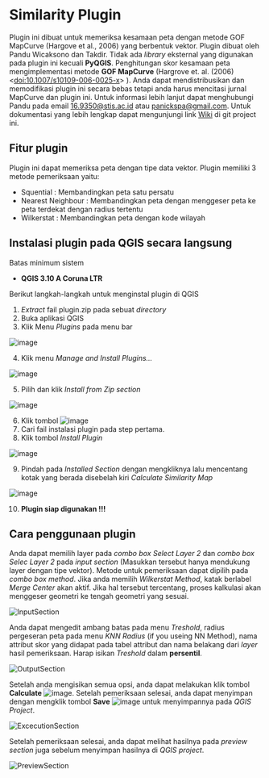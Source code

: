 # Similarity Plugin

Plugin ini dibuat untuk memeriksa kesamaan peta dengan metode GOF MapCurve (Hargove et al., 2006) yang berbentuk vektor. Plugin dibuat oleh Pandu Wicaksono dan Takdir. Tidak ada *library* eksternal yang digunakan pada plugin ini kecuali **PyQGIS**. Penghitungan skor kesamaan peta mengimplementasi metode **GOF MapCurve** (Hargrove et. al. (2006) <[doi:10.1007/s10109-006-0025-x](https://doi.org/10.1007/s10109-006-0025-x)> ). Anda dapat mendistribusikan dan memodifikasi plugin ini secara bebas tetapi anda harus mencitasi jurnal MapCurve dan plugin ini. Untuk informasi lebih lanjut dapat menghubungi Pandu pada email 16.9350@stis.ac.id atau panickspa@gmail.com. Untuk dokumentasi yang lebih lengkap dapat mengunjungi link [Wiki](https://git.stis.ac.id/pandu1881/similarity-plugin/-/wikis/home) di git project ini.

## Fitur plugin

Plugin ini dapat memeriksa peta dengan tipe data vektor. Plugin memiliki 3 metode pemeriksaan yaitu:
*  Squential : Membandingkan peta satu persatu
*  Nearest Neighbour : Membandingkan peta dengan menggeser peta ke peta terdekat dengan radius tertentu
*  Wilkerstat : Membandingkan peta dengan kode wilayah
  

## Instalasi plugin pada QGIS secara langsung

Batas minimum sistem

  - **QGIS 3.10 A Coruna LTR**

Berikut langkah-langkah untuk menginstal plugin di QGIS

1. *Extract* fail plugin.zip pada sebuat *directory*
2. Buka aplikasi QGIS
3. Klik Menu *Plugins* pada menu bar

![image](https://git.stis.ac.id/pandu1881/similarity-plugin/-/wikis/uploads/db49312a38f98846a2783260826384e2/image.png)

4. Klik menu *Manage and Install Plugins...*

![image](https://git.stis.ac.id/pandu1881/similarity-plugin/-/wikis/uploads/be7220e560ed1b167fbba5ca4a523b60/image.png)

5. Pilih dan klik *Install from Zip section*

![image](https://git.stis.ac.id/pandu1881/similarity-plugin/-/wikis/uploads/18c153a368b85ff528c953b41c6a40a7/image.png)

6. Klik tombol ![image](https://git.stis.ac.id/pandu1881/similarity-plugin/-/wikis/uploads/7bbdff1818aa2193bc9d46cda71f3d6e/image.png)
7. Cari fail instalasi plugin pada step pertama.
8. Klik tombol *Install Plugin*

![image](https://git.stis.ac.id/pandu1881/similarity-plugin/-/wikis/uploads/b2606bcad2e8f7a8a8dc270aea03896b/image.png)

9. Pindah pada *Installed Section* dengan mengkliknya lalu mencentang kotak yang berada disebelah kiri *Calculate Similarity Map*

![image](https://git.stis.ac.id/pandu1881/similarity-plugin/-/wikis/uploads/d9116e47554603ebf9cf186b29d57c58/image.png)

10. **Plugin siap digunakan !!!**


## Cara penggunaan plugin

Anda dapat memilih layer pada *combo box* *Select Layer 2* dan *combo box* *Selec Layer 2* pada *input section* (Masukkan tersebut hanya mendukung layer dengan tipe vektor). Metode untuk pemeriksaan dapat dipilih pada *combo box* *method*. Jika anda memilih *Wilkerstat Method*, katak berlabel *Merge Center* akan aktif. Jika hal tersebut tercentang, proses kalkulasi akan menggeser geometri ke tengah geometri yang sesuai.

![InputSection](https://git.stis.ac.id/pandu1881/similarity-plugin/-/wikis/uploads/3469def04e15cc35cfa2d4b5c3b38ef5/InputSection.png)

Anda dapat mengedit ambang batas pada menu *Treshold*, radius pergeseran peta pada menu *KNN Radius* (if you useing NN Method), nama attribut skor yang didapat pada tabel attribut dan nama belakang dari *layer* hasil pemeriksaan. Harap isikan *Treshold* dalam **persentil**.

![OutputSection](https://git.stis.ac.id/pandu1881/similarity-plugin/-/wikis/uploads/0b4225586e36a12628e329b92e5b1ab8/OutputSection.png)

Setelah anda mengisikan semua opsi, anda dapat melakukan klik tombol **Calculate** ![image](https://git.stis.ac.id/pandu1881/similarity-plugin/-/wikis/uploads/8809206cb30f46d730020bcfb1a934ba/image.png). Setelah pemeriksaan selesai, anda dapat menyimpan dengan mengklik tombol **Save** ![image](https://git.stis.ac.id/pandu1881/similarity-plugin/-/wikis/uploads/4fae88aaf29832a2d42f6fe9d1ea3d90/image.png) untuk menyimpannya pada *QGIS Project*.

![ExcecutionSection](https://git.stis.ac.id/pandu1881/similarity-plugin/-/wikis/uploads/7d11bd599f79bd00c3a0bdcbafa6d46e/ExcecutionSection.png)

Setelah pemeriksaan selesai, anda dapat melihat hasilnya pada *preview section* juga sebelum menyimpan hasilnya di *QGIS project*.

![PreviewSection](https://git.stis.ac.id/pandu1881/similarity-plugin/-/wikis/uploads/d82c3df65bb9d4937d450407167716b5/PreviewSection.png)
